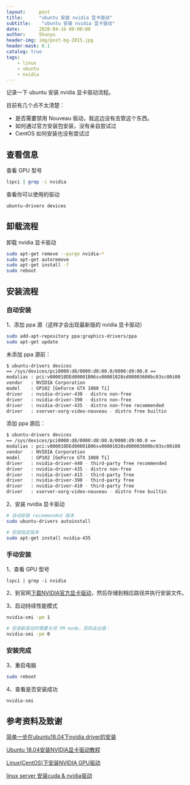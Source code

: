 ```yaml
---
layout:     post
title:      "ubuntu 安装 nvidia 显卡驱动"
subtitle:    "ubuntu 安装 nvidia 显卡驱动"
date:       2020-04-16 09:00:00
author:     Shunyu
header-img: img/post-bg-2015.jpg
header-mask: 0.1
catalog: true
tags:
    - linux
    - ubuntu
    - nvidia
---
```




记录一下 ubuntu 安装 nvidia 显卡驱动流程。

目前有几个点不太清楚：

- 是否需要禁用 Nouveau 驱动，我这边没有去管这个东西。
- 如何通过官方安装包安装，没有亲自尝试过
- CentOS 如何安装也没有尝试过



## 查看信息

查看 GPU 型号

```bash
lspci | grep -i nvidia
```



查看你可以使用的驱动

```bash
ubuntu-drivers devices
```



## 卸载流程

卸载 nvidia 显卡驱动

```bash
sudo apt-get remove --purge nvidia-*
sudo apt-get autoremove
sudo apt-get install -f
sudo reboot
```



## 安装流程

### 自动安装

1、添加 ppa 源（这样才会出现最新版的 nvidia 显卡驱动）

```bash
sudo add-apt-repository ppa:graphics-drivers/ppa
sudo apt-get update
```

未添加 ppa 源前：

```bash
$ ubuntu-drivers devices
== /sys/devices/pci0000:d8/0000:d8:00.0/0000:d9:00.0 ==
modalias : pci:v000010DEd00001B06sv00001028sd00003600bc03sc00i00
vendor   : NVIDIA Corporation
model    : GP102 [GeForce GTX 1080 Ti]
driver   : nvidia-driver-430 - distro non-free
driver   : nvidia-driver-390 - distro non-free
driver   : nvidia-driver-435 - distro non-free recommended
driver   : xserver-xorg-video-nouveau - distro free builtin
```

添加 ppa 源后：

```bash
$ ubuntu-drivers devices
== /sys/devices/pci0000:d8/0000:d8:00.0/0000:d9:00.0 ==
modalias : pci:v000010DEd00001B06sv00001028sd00003600bc03sc00i00
vendor   : NVIDIA Corporation
model    : GP102 [GeForce GTX 1080 Ti]
driver   : nvidia-driver-440 - third-party free recommended
driver   : nvidia-driver-435 - distro non-free
driver   : nvidia-driver-415 - third-party free
driver   : nvidia-driver-390 - third-party free
driver   : nvidia-driver-410 - third-party free
driver   : xserver-xorg-video-nouveau - distro free builtin
```



2、安装 nvidia 显卡驱动

```bash
# 自动安装 recommended 版本
sudo ubuntu-drivers autoinstall

# 安装指定版本
sudo apt-get install nvidia-435
```



### 手动安装

1、查看 GPU 型号

```
lspci | grep -i nvidia
```



2、到官网[下载NVIDIA官方显卡驱动](https://www.nvidia.com/Download/index.aspx)，然后存储到相应路径并执行安装文件。



3、启动持续性能模式

```bash
nvidia-smi -pm 1

# 安装新驱动时需要关闭 PM mode，否则会出错：
nvidia-smi -pm 0
```



### 安装完成

3、重启电脑

```bash
sudo reboot
```



4、查看是否安装成功

```bash
nvidia-smi
```





## 参考资料及致谢

[简单一步在ubuntu18.04下nvidia driver的安装](https://www.jianshu.com/p/4366ed27add9)

[Ubuntu 18.04安装NVIDIA显卡驱动教程](https://www.linuxidc.com/Linux/2019-02/157170.htm)

[Linux(CentOS)下安装NVIDIA GPU驱动](https://www.cnblogs.com/YSPXIZHEN/p/11466145.html)

[linux server 安装cuda & nvidia驱动](https://zhuanlan.zhihu.com/p/514004965)

